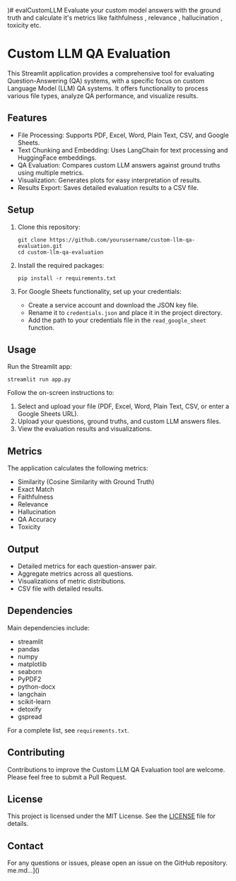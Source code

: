 )# evalCustomLLM
Evaluate your  custom model answers with the ground truth and calculate it's metrics like faithfulness , relevance , hallucination , toxicity etc. 
# Custom LLM QA Evaluation

This Streamlit application provides a comprehensive tool for evaluating Question-Answering (QA) systems, with a specific focus on custom Language Model (LLM) QA systems. It offers functionality to process various file types, analyze QA performance, and visualize results.

## Features

- File Processing: Supports PDF, Excel, Word, Plain Text, CSV, and Google Sheets.
- Text Chunking and Embedding: Uses LangChain for text processing and HuggingFace embeddings.
- QA Evaluation: Compares custom LLM answers against ground truths using multiple metrics.
- Visualization: Generates plots for easy interpretation of results.
- Results Export: Saves detailed evaluation results to a CSV file.

## Setup

1. Clone this repository:
   ```
   git clone https://github.com/yourusername/custom-llm-qa-evaluation.git
   cd custom-llm-qa-evaluation
   ```

2. Install the required packages:
   ```
   pip install -r requirements.txt
   ```

3. For Google Sheets functionality, set up your credentials:
   - Create a service account and download the JSON key file.
   - Rename it to `credentials.json` and place it in the project directory.
   - Add the path to your credentials file in the `read_google_sheet` function.

## Usage

Run the Streamlit app:
```
streamlit run app.py
```

Follow the on-screen instructions to:
1. Select and upload your file (PDF, Excel, Word, Plain Text, CSV, or enter a Google Sheets URL).
2. Upload your questions, ground truths, and custom LLM answers files.
3. View the evaluation results and visualizations.

## Metrics

The application calculates the following metrics:
- Similarity (Cosine Similarity with Ground Truth)
- Exact Match
- Faithfulness
- Relevance
- Hallucination
- QA Accuracy
- Toxicity

## Output

- Detailed metrics for each question-answer pair.
- Aggregate metrics across all questions.
- Visualizations of metric distributions.
- CSV file with detailed results.

## Dependencies

Main dependencies include:
- streamlit
- pandas
- numpy
- matplotlib
- seaborn
- PyPDF2
- python-docx
- langchain
- scikit-learn
- detoxify
- gspread

For a complete list, see `requirements.txt`.

## Contributing

Contributions to improve the Custom LLM QA Evaluation tool are welcome. Please feel free to submit a Pull Request.

## License

This project is licensed under the MIT License. See the [LICENSE](LICENSE) file for details.

## Contact

For any questions or issues, please open an issue on the GitHub repository.
me.md…]()
